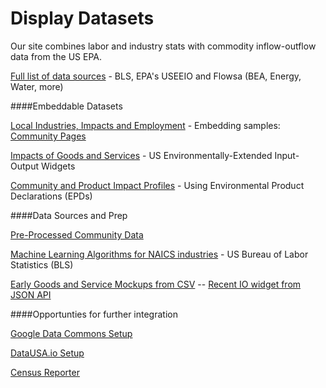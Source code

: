 # Display Datasets

Our site combines labor and industry stats with commodity inflow-outflow data from the US EPA.

[Full list of data sources](/io/about/api/) - BLS, EPA's USEEIO and Flowsa (BEA, Energy, Water, more)

####Embeddable Datasets
<!-- ../#mapview=country -->
[Local Industries, Impacts and Employment](../../../apps/beyondcarbon/#mapview=state) - Embedding samples: [Community Pages](../../../apps)

[Impacts of Goods and Services](../../../io/charts/) - US Environmentally-Extended Input-Output Widgets  

[Community and Product Impact Profiles](../../../io/template/) - Using Environmental Product Declarations (EPDs)


####Data Sources and Prep

[Pre-Processed Community Data](https://github.com/modelearth/community-data/)  

[Machine Learning Algorithms for NAICS industries](https://github.com/modelearth/machine-learning/) - US Bureau of Labor Statistics (BLS)

[Early Goods and Service Mockups from CSV](../../../community/start/dataset/) -- [Recent IO widget from JSON API](/io/build/sector_list.html?view=mosaic&count=50)


####Opportunties for further integration

[Google Data Commons Setup](datacommons)  

[DataUSA.io Setup](datausa)  

[Census Reporter](../../../community/resources/censusreporter/)
<!--

[EPA Flowsa Setup](flowsa) - includes U.S. Bureau of Labor Statistics (BLS) industry data  

---
<br>
Are any maps or navigation standards using YAML for layer lists (instead of [json](ga-layers.json)?)  
[YAML Sample](https://nodeca.github.io/js-yaml/) - [Source](https://github.com/nodeca/js-yaml)
-->